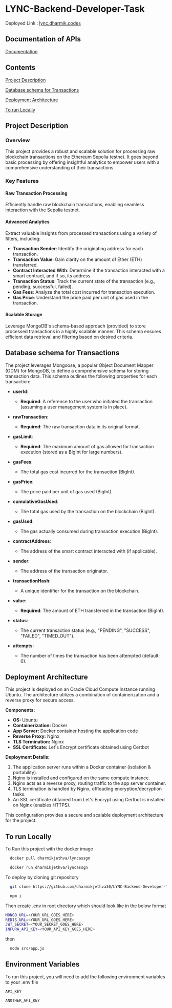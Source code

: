 # LYNC-Backend-Developer-Task

Deployed Link : [lync.dharmik.codes](https://lynk.dharmik.codes)

## Documentation of APIs

[Documentation](https://documenter.getpostman.com/view/26216494/2sA3BhduRL)

## Contents

[Project Description](#project-description)

[Database schema for Transactions](#database-schema-for-transactions)

[Deployment Architecture](#deployment-architecture)

[To run Locally](#to-run-locally)

## Project Description

### Overview
This project provides a robust and scalable solution for processing raw blockchain transactions on the Ethereum Sepolia testnet. It goes beyond basic processing by offering insightful analytics to empower users with a comprehensive understanding of their transactions.

### **Key Features**

#### **Raw Transaction Processing**
Efficiently handle raw blockchain transactions, enabling seamless interaction with the Sepolia testnet.

#### **Advanced Analytics**
Extract valuable insights from processed transactions using a variety of filters, including:

- **Transaction Sender**: Identify the originating address for each transaction.
- **Transaction Value**: Gain clarity on the amount of Ether (ETH) transferred.
- **Contract Interacted With**: Determine if the transaction interacted with a smart contract, and if so, its address.
- **Transaction Status**: Track the current state of the transaction (e.g., pending, successful, failed).
- **Gas Fees**: Analyze the total cost incurred for transaction execution.
- **Gas Price**: Understand the price paid per unit of gas used in the transaction.

#### **Scalable Storage**
Leverage MongoDB's schema-based approach (provided) to store processed transactions in a highly scalable manner. This schema ensures efficient data retrieval and filtering based on desired criteria.

## Database schema for Transactions

The project leverages Mongoose, a popular Object Document Mapper (ODM) for MongoDB, to define a comprehensive schema for storing transaction data. This schema outlines the following properties for each transaction:

- **userId**: 
  - **Required**: A reference to the user who initiated the transaction (assuming a user management system is in place).
  
- **rawTransaction**: 
  - **Required**: The raw transaction data in its original format.
  
- **gasLimit**: 
  - **Required**: The maximum amount of gas allowed for transaction execution (stored as a BigInt for large numbers).
  
- **gasFees**: 
  - The total gas cost incurred for the transaction (BigInt).
  
- **gasPrice**: 
  - The price paid per unit of gas used (BigInt).
  
- **cumulativeGasUsed**: 
  - The total gas used by the transaction on the blockchain (BigInt).
  
- **gasUsed**: 
  - The gas actually consumed during transaction execution (BigInt).
  
- **contractAddress**: 
  - The address of the smart contract interacted with (if applicable).
  
- **sender**: 
  - The address of the transaction originator.
  
- **transactionHash**: 
  - A unique identifier for the transaction on the blockchain.
  
- **value**: 
  - **Required**: The amount of ETH transferred in the transaction (BigInt).
  
- **status**: 
  - The current transaction status (e.g., "PENDING", "SUCCESS", "FAILED", "TIMED_OUT").
  
- **attempts**: 
  - The number of times the transaction has been attempted (default: 0).


## Deployment Architecture

This project is deployed on an Oracle Cloud Compute Instance running Ubuntu. The architecture utilizes a combination of containerization and a reverse proxy for secure access.

**Components:**

* **OS:** Ubuntu
* **Containerization:** Docker
* **App Server:** Docker container hosting the application code
* **Reverse Proxy:** Nginx
* **TLS Termination:** Nginx
* **SSL Certificate:** Let's Encrypt certificate obtained using Certbot

**Deployment Details:**

1. The application server runs within a Docker container (isolation & portability).
2. Nginx is installed and configured on the same compute instance.
3. Nginx acts as a reverse proxy, routing traffic to the app server container.
4. TLS termination is handled by Nginx, offloading encryption/decryption tasks.
5. An SSL certificate obtained from Let's Encrypt using Certbot is installed on Nginx (enables HTTPS).

This configuration provides a secure and scalable deployment architecture for the project.


## To run Locally

To Run this project with the docker image

```bash
  docker pull dharmikjethva/lyncassgn
```

```bash
  docker run dharmikjethva/lyncassgn
```
To deploy by cloning git repository

```bash
  git clone https://github.com/dharmikjethva30/LYNC-Backend-Developer-Task.git
```
```bash
  npm i
```
Then create .env in root directory which should look like in the below format

```bash
MONGO_URL=<YOUR_URL_GOES_HERE>
REDIS_URL=<YOUR_URL_GOES_HERE>
JWT_SECRET=<YOUR_SECRET_GOES_HERE>
INFURA_API_KEY=<YOUR_API_KEY_GOES_HERE>
```

then

```bash
  node src/app.js
```




## Environment Variables

To run this project, you will need to add the following environment variables to your .env file

`API_KEY`

`ANOTHER_API_KEY`

